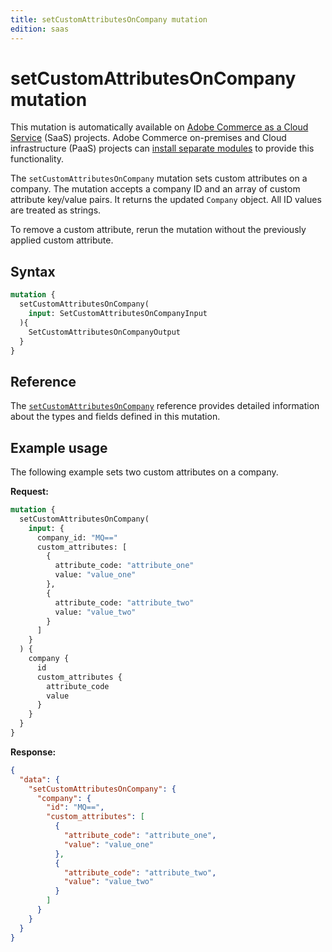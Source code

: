 ```yaml
---
title: setCustomAttributesOnCompany mutation
edition: saas
---
```


# setCustomAttributesOnCompany mutation

<InlineAlert variant="important" slots="text" />

This mutation is automatically available on [Adobe Commerce as a Cloud Service](https://experienceleague.adobe.com/en/docs/commerce/cloud-service/overview) (SaaS) projects. Adobe Commerce on-premises and Cloud infrastructure (PaaS) projects can [install separate modules](./index.md) to provide this functionality.

The `setCustomAttributesOnCompany` mutation sets custom attributes on a company. The mutation accepts a company ID and an array of custom attribute key/value pairs. It returns the updated `Company` object.  All ID values are treated as strings.

To remove a custom attribute, rerun the mutation without the previously applied custom attribute.

## Syntax

```graphql
mutation {
  setCustomAttributesOnCompany(
    input: SetCustomAttributesOnCompanyInput
  ){    
    SetCustomAttributesOnCompanyOutput
  }
}
```

## Reference

The [`setCustomAttributesOnCompany`](https://developer.adobe.com/commerce/services/graphql/reference/saas-api/index.html#mutation-setCustomAttributesOnCompany) reference provides detailed information about the types and fields defined in this mutation.

## Example usage

The following example sets two custom attributes on a company.

**Request:**

```graphql
mutation {
  setCustomAttributesOnCompany(
    input: {
      company_id: "MQ=="
      custom_attributes: [
        {
          attribute_code: "attribute_one"
          value: "value_one"
        },
        {
          attribute_code: "attribute_two"
          value: "value_two"
        }
      ]
    }
  ) {
    company {
      id
      custom_attributes {
        attribute_code
        value
      }
    }
  }
}
```

**Response:**

```json
{
  "data": {
    "setCustomAttributesOnCompany": {
      "company": {
        "id": "MQ==",
        "custom_attributes": [
          {
            "attribute_code": "attribute_one",
            "value": "value_one"
          },
          {
            "attribute_code": "attribute_two",
            "value": "value_two"
          }
        ]
      }
    }
  }
}
```
